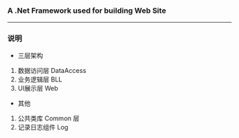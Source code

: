 ### A .Net Framework used for building Web Site
---

### 说明

* 三层架构

1. 数据访问层 DataAccess
2. 业务逻辑层 BLL
3. UI展示层 Web

* 其他

1. 公共类库 Common 层
2. 记录日志组件 Log



